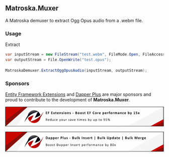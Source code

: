 ﻿## Matroska.Muxer
A Matroska demuxer to extract Ogg Opus audio from a .webm file.

### Usage
Extract
``` c#
var inputStream = new FileStream("test.webm", FileMode.Open, FileAccess.Read);
var outputStream = File.OpenWrite("test.opus");

MatroskaDemuxer.ExtractOggOpusAudio(inputStream, outputStream);
```

### Sponsors

[Entity Framework Extensions](https://entityframework-extensions.net/?utm_source=StefH) and [Dapper Plus](https://dapper-plus.net/?utm_source=StefH) are major sponsors and proud to contribute to the development of **Matroska.Muxer**.

[![Entity Framework Extensions](https://raw.githubusercontent.com/StefH/resources/main/sponsor/entity-framework-extensions-sponsor.png)](https://entityframework-extensions.net/bulk-insert?utm_source=StefH)

[![Dapper Plus](https://raw.githubusercontent.com/StefH/resources/main/sponsor/dapper-plus-sponsor.png)](https://dapper-plus.net/bulk-insert?utm_source=StefH)